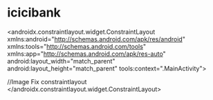# icicibank
<?xml version="1.0" encoding="utf-8"?>
<androidx.constraintlayout.widget.ConstraintLayout
    xmlns:android="http://schemas.android.com/apk/res/android"
    xmlns:tools="http://schemas.android.com/tools"
    xmlns:app="http://schemas.android.com/apk/res-auto"
    android:layout_width="match_parent"
    android:layout_height="match_parent"
    tools:context=".MainActivity">

//Image Fix constraintlayout
    <ImageView
        android:id="@+id/imageView2"
        android:layout_width="0dp"
        android:layout_height="0dp"
        app:layout_constraintDimensionRatio="h,16:9"
        app:layout_constraintEnd_toEndOf="parent"
        app:layout_constraintStart_toStartOf="parent"
        app:layout_constraintTop_toTopOf="parent"
        app:srcCompat="@drawable/icici_bank_logo_symbol" />
</androidx.constraintlayout.widget.ConstraintLayout>
